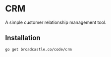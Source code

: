 # CRM

A simple customer relationship management tool.

## Installation

```bash
go get broadcastle.co/code/crm
```
